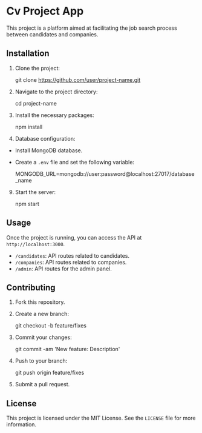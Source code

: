 Cv Project App
============

This project is a platform aimed at facilitating the job search process between candidates and companies.

Installation
------------

1.  Clone the project:

    git clone https://github.com/user/project-name.git

3.  Navigate to the project directory:

    cd project-name

5.  Install the necessary packages:

    npm install

7.  Database configuration:

*   Install MongoDB database.
*   Create a `.env` file and set the following variable:

    MONGODB_URL=mongodb://user:password@localhost:27017/database_name

9.  Start the server:

    npm start

Usage
-----

Once the project is running, you can access the API at `http://localhost:3000`.

*   `/candidates`: API routes related to candidates.
*   `/companies`: API routes related to companies.
*   `/admin`: API routes for the admin panel.

Contributing
------------

1.  Fork this repository.
2.  Create a new branch:

    git checkout -b feature/fixes

4.  Commit your changes:

    git commit -am 'New feature: Description'

6.  Push to your branch:

    git push origin feature/fixes

8.  Submit a pull request.

License
-------

This project is licensed under the MIT License. See the `LICENSE` file for more information.
